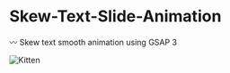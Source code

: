 # Skew-Text-Slide-Animation
〰️ Skew text smooth animation using GSAP 3

![Kitten](https://i.ibb.co/MSg8jgn/Desktop-2020-10-02-10-53-37-02-Trim-2.gif)
